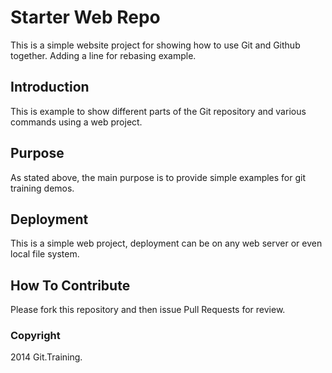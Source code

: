 # Starter Web Repo

This is a simple website project for showing how to use Git and Github together.
Adding a line for rebasing example.

## Introduction

This is example to show different parts of the Git repository and various commands using a web project.

## Purpose

As stated above, the main purpose is to provide simple examples for git training demos.

## Deployment

This is a simple web project, deployment can be on any web server or even local file system.

## How To Contribute 

Please fork this repository and then issue Pull Requests for review.

### Copyright

2014 Git.Training.